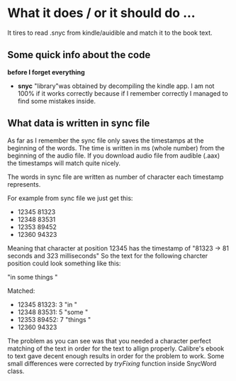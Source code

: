 # What it does / or it should do ...

It tires to read .snyc from kindle/auidible and match it to the book text. 

## Some quick info about the code

**before I forget everything**

* **snyc** "library"was obtained by decompiling the kindle app. I am not 100% if it works correctly 
because if I remember correctly I managed to find some mistakes inside. 



## What data is written in sync file

As far as I remember the sync file only saves the timestamps at the beginning of the words. 
The time is written in ms (whole number) from the beginning of the audio file. If you download audio
file from audible (.aax) the timestamps will match quite nicely. 

The words in sync file are written as number of character each timestamp represents. 

For example from sync file we just get this:

* 12345 81323
* 12348 83531
* 12353 89452
* 12360 94323

Meaning that character at position 12345 has the timestamp of "81323 -> 81 seconds and 323 milliseconds"
So the text for the following charcter position could look something like this: 

"in some things "

Matched:

* 12345 81323: 3 "in "
* 12348 83531: 5 "some "
* 12353 89452: 7 "things "
* 12360 94323


The problem as you can see was that you needed a character perfect matching of the text in order for the text to allign properly. 
Calibre's ebook to text gave decent enough results in order for the problem to work. Some small differences were corrected by 
*tryFixing* function inside SnycWord class. 
